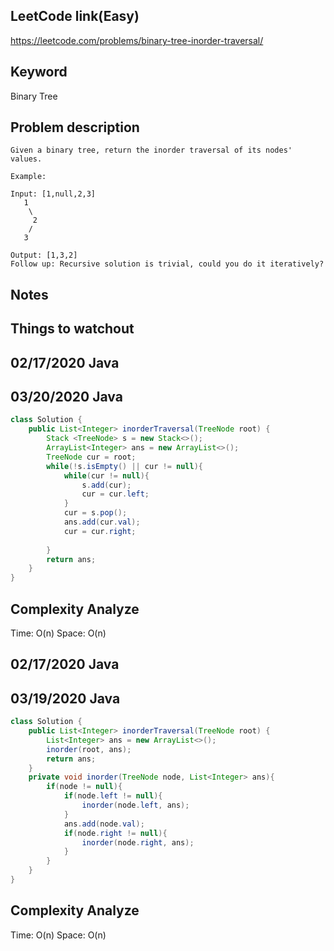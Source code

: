 ## LeetCode link(Easy)
https://leetcode.com/problems/binary-tree-inorder-traversal/

## Keyword
Binary Tree

## Problem description
```
Given a binary tree, return the inorder traversal of its nodes' values.

Example:

Input: [1,null,2,3]
   1
    \
     2
    /
   3

Output: [1,3,2]
Follow up: Recursive solution is trivial, could you do it iteratively?
```



## Notes


## Things to watchout

## 02/17/2020 Java
## 03/20/2020 Java
```java
class Solution {
    public List<Integer> inorderTraversal(TreeNode root) {
        Stack <TreeNode> s = new Stack<>();
        ArrayList<Integer> ans = new ArrayList<>();
        TreeNode cur = root;
        while(!s.isEmpty() || cur != null){
            while(cur != null){
                s.add(cur);
                cur = cur.left;
            }
            cur = s.pop();
            ans.add(cur.val);
            cur = cur.right;
            
        }
        return ans;
    }
}

```
## Complexity Analyze
Time: O(n)
Space: O(n)

## 02/17/2020 Java
## 03/19/2020 Java
```java
class Solution {
    public List<Integer> inorderTraversal(TreeNode root) {
        List<Integer> ans = new ArrayList<>();
        inorder(root, ans);
        return ans;
    }
    private void inorder(TreeNode node, List<Integer> ans){
        if(node != null){
            if(node.left != null){
                inorder(node.left, ans);
            }
            ans.add(node.val);
            if(node.right != null){
                inorder(node.right, ans);
            }
        }
    }
}
```
## Complexity Analyze
Time: O(n)
Space: O(n)